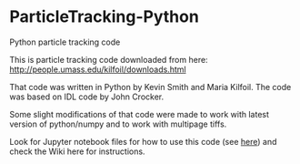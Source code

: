 # ParticleTracking-Python
Python particle tracking code

This is particle tracking code downloaded from here: http://people.umass.edu/kilfoil/downloads.html

That code was written in Python by Kevin Smith and Maria Kilfoil. The code was based on IDL code by John Crocker. 

Some slight modifications of that code were made to work with latest version of python/numpy and to work with multipage tiffs. 

Look for Jupyter notebook files for how to use this code (see [here](http://nbviewer.jupyter.org/github/rmcgorty/ParticleTracking-Python/blob/a8a677908e6d62b921da624cb81612a4cb185a1f/jupyter_notebooks/Particle%20Tracking%20--%20DEMONSTRATION,%20TUTORIAL.ipynb)) and check the Wiki here for instructions. 
